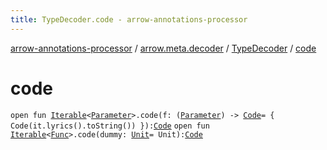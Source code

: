 ```yaml
---
title: TypeDecoder.code - arrow-annotations-processor
---
```


[arrow-annotations-processor](../../index.html) / [arrow.meta.decoder](../index.html) / [TypeDecoder](index.html) / [code](./code.html)

# code

`open fun `[`Iterable`](https://kotlinlang.org/api/latest/jvm/stdlib/kotlin.collections/-iterable/index.html)`<`[`Parameter`](../../arrow.meta.ast/-parameter/index.html)`>.code(f: (`[`Parameter`](../../arrow.meta.ast/-parameter/index.html)`) -> `[`Code`](../../arrow.meta.ast/-code/index.html)` = { Code(it.lyrics().toString()) }): `[`Code`](../../arrow.meta.ast/-code/index.html)
`open fun `[`Iterable`](https://kotlinlang.org/api/latest/jvm/stdlib/kotlin.collections/-iterable/index.html)`<`[`Func`](../../arrow.meta.ast/-func/index.html)`>.code(dummy: `[`Unit`](https://kotlinlang.org/api/latest/jvm/stdlib/kotlin/-unit/index.html)` = Unit): `[`Code`](../../arrow.meta.ast/-code/index.html)